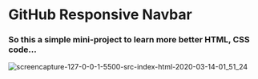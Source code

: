 # GitHub Responsive Navbar 

### So this a simple mini-project to learn more better HTML, CSS code...

![screencapture-127-0-0-1-5500-src-index-html-2020-03-14-01_51_24](https://user-images.githubusercontent.com/60494113/76671597-74119d80-6597-11ea-97d9-1e79f7894ee4.png)


 

